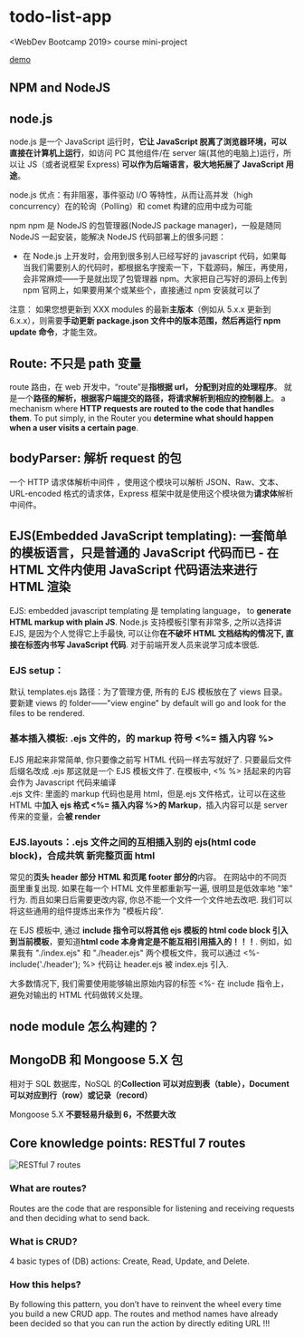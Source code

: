 <!--
 * @Author: YuhaoWU
 * @Date: 2020-02-07 16:36:40
 * @LastEditors: YuhaoWU
 * @LastEditTime: 2023-03-20 19:28:33
 * @Description:
-->

# todo-list-app

<WebDev Bootcamp 2019> course mini-project

[demo](https://todo-4mb9.onrender.com)

## NPM and NodeJS

## node.js

node.js 是一个 JavaScript 运行时，**它让 JavaScript 脱离了浏览器环境，可以直接在计算机上运行**，如访问 PC 其他组件/在 server 端(其他的电脑上)运行，所以让 JS（或者说框架 Express) **可以作为后端语言，极大地拓展了 JavaScript 用途**。

node.js 优点：有非阻塞，事件驱动 I/O 等特性，从而让高并发（high concurrency）在的轮询（Polling）和 comet 构建的应用中成为可能

npm
npm 是 NodeJS 的包管理器(NodeJS package manager)，一般是随同 NodeJS 一起安装，能解决 NodeJS 代码部署上的很多问题：

- 在 Node.js 上开发时，会用到很多别人已经写好的 javascript 代码，如果每当我们需要别人的代码时，都根据名字搜索一下，下载源码，解压，再使用，会非常麻烦——于是就出现了包管理器 npm。大家把自己写好的源码上传到 npm 官网上，如果要用某个或某些个，直接通过 npm 安装就可以了

注意：
如果您想更新到 XXX modules 的最新**主版本**（例如从 5.x.x 更新到 6.x.x），则需要**手动更新 package.json 文件中的版本范围，然后再运行 npm update 命令**，才能生效。

## Route: 不只是 path 变量

route 路由，在 web 开发中，“route”是**指根据 url， 分配到对应的处理程序**。 就是一个**路径的解析，根据客户端提交的路径，将请求解析到相应的控制器上**。
a mechanism where **HTTP requests are routed to the code that handles them**. To put simply, in the Router you **determine what should happen when a user visits a certain page**.

## bodyParser: 解析 request 的包

一个 HTTP 请求体解析中间件 ，使用这个模块可以解析 JSON、Raw、文本、URL-encoded 格式的请求体，Express 框架中就是使用这个模块做为**请求体**解析中间件。

## EJS(Embedded JavaScript templating): 一套简单的模板语言，只是普通的 JavaScript 代码而已 - 在 HTML 文件内使用 JavaScript 代码语法来进行 HTML 渲染

EJS: embedded javascript templating 是 templating language， to **generate HTML markup with plain JS**.
Node.js 支持模板引擎有非常多, 之所以选择讲 EJS, 是因为个人觉得它上手最快, 可以让你**在不破坏 HTML 文档结构的情况下, 直接在标签内书写 JavaScript 代码**. 对于前端开发人员来说学习成本很低.

### EJS setup：

默认 templates.ejs 路径：为了管理方便, 所有的 EJS 模板放在了 views 目录。要新建 views 的 folder——"view engine" by default will go and look for the files to be rendered.

### 基本插入模板: .ejs 文件的，的 markup 符号 <%= 插入内容 %>

EJS 用起来非常简单, 你只要像之前写 HTML 代码一样去写就好了. 只要最后文件后缀名改成 .ejs 那这就是一个 EJS 模板文件了. 在模板中, <% %> 括起来的内容会作为 Javascript 代码来编译  
.ejs 文件: 里面的 markup 代码也是用 html，但是.ejs 文件格式，让可以在这些 HTML 中**加入 ejs 格式 <%= 插入内容 %>的 Markup**，插入内容可以是 server 传来的变量，会**被 render**

### EJS.layouts：.ejs 文件之间的互相插入别的 ejs(html code block)，合成共筑 新完整页面 html

常见的**页头 header 部分 HTML 和页尾 footer 部分的**内容。 在网站中的不同页面里重复出现. 如果在每一个 HTML 文件里都重新写一遍, 很明显是低效率地 "笨" 行为. 而且如果日后需要更改内容, 你总不能一个文件一个文件地去改吧. 我们可以将这些通用的组件提炼出来作为 "模板片段".

在 EJS 模板中, 通过 **include 指令可以将其他 ejs 模板的 html code block 引入到当前模板**，要知道**html code 本身肯定是不能互相引用插入的！！！**.
例如，如果我有 "./index.ejs" 和 "./header.ejs" 两个模板文件，我可以通过 <%- include('./header'); %> 代码让 header.ejs 被 index.ejs 引入.

大多数情况下, 我们需要使用能够输出原始内容的标签 <%- 在 include 指令上，避免对输出的 HTML 代码做转义处理。

## node module 怎么构建的？

## MongoDB 和 Mongoose 5.X 包

相对于 SQL 数据库，NoSQL 的**Collection 可以对应到表（table），Document 可以对应到行（row）或记录（record）**

Mongoose 5.X **不要轻易升级到 6，不然要大改**

## Core knowledge points: RESTful 7 routes

![RESTful 7 routes](https://i.loli.net/2019/08/30/CLEgtMA1FNbKexj.png)

### What are routes?

Routes are the code that are responsible for listening and receiving requests and then deciding what to send back.

### What is CRUD?

4 basic types of (DB) actions: Create, Read, Update, and Delete.

### How this helps?

By following this pattern, you don’t have to reinvent the wheel every time you build a new CRUD app. The routes and method names have already been decided so that you can run the action by directly editing URL !!!
